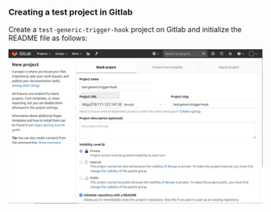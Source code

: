 ### Creating a test project in Gitlab

Create a `test-generic-trigger-hook` project on Gitlab and initialize the README file as follows:

![图片描述](assets/lab-configuring-jenkins-and-gitlab-for-integration-interaction-7-0.png)
